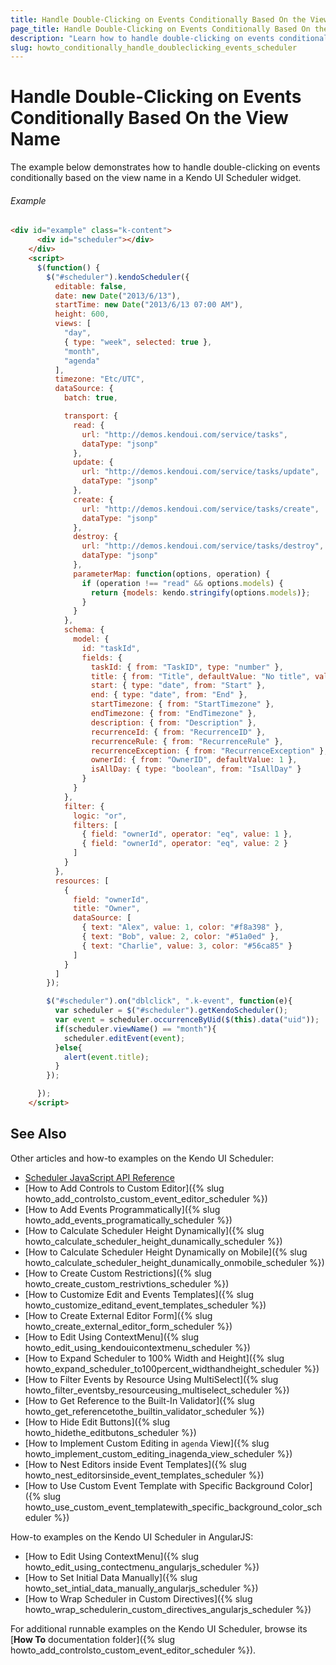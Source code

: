 ```yaml
---
title: Handle Double-Clicking on Events Conditionally Based On the View Name
page_title: Handle Double-Clicking on Events Conditionally Based On the View Name | Kendo UI Scheduler
description: "Learn how to handle double-clicking on events conditionally based on the view name in a Kendo UI Scheduler widget."
slug: howto_conditionally_handle_doubleclicking_events_scheduler
---
```


# Handle Double-Clicking on Events Conditionally Based On the View Name

The example below demonstrates how to handle double-clicking on events conditionally based on the view name in a Kendo UI Scheduler widget.

###### Example

```html
<div id="example" class="k-content">
      <div id="scheduler"></div>
    </div>
    <script>
      $(function() {
        $("#scheduler").kendoScheduler({
          editable: false,
          date: new Date("2013/6/13"),
          startTime: new Date("2013/6/13 07:00 AM"),
          height: 600,
          views: [
            "day",
            { type: "week", selected: true },
            "month",
            "agenda"
          ],
          timezone: "Etc/UTC",
          dataSource: {
            batch: true,

            transport: {
              read: {
                url: "http://demos.kendoui.com/service/tasks",
                dataType: "jsonp"
              },
              update: {
                url: "http://demos.kendoui.com/service/tasks/update",
                dataType: "jsonp"
              },
              create: {
                url: "http://demos.kendoui.com/service/tasks/create",
                dataType: "jsonp"
              },
              destroy: {
                url: "http://demos.kendoui.com/service/tasks/destroy",
                dataType: "jsonp"
              },
              parameterMap: function(options, operation) {
                if (operation !== "read" && options.models) {
                  return {models: kendo.stringify(options.models)};
                }
              }
            },
            schema: {
              model: {
                id: "taskId",
                fields: {
                  taskId: { from: "TaskID", type: "number" },
                  title: { from: "Title", defaultValue: "No title", validation: { required: true } },
                  start: { type: "date", from: "Start" },
                  end: { type: "date", from: "End" },
                  startTimezone: { from: "StartTimezone" },
                  endTimezone: { from: "EndTimezone" },
                  description: { from: "Description" },
                  recurrenceId: { from: "RecurrenceID" },
                  recurrenceRule: { from: "RecurrenceRule" },
                  recurrenceException: { from: "RecurrenceException" },
                  ownerId: { from: "OwnerID", defaultValue: 1 },
                  isAllDay: { type: "boolean", from: "IsAllDay" }
                }
              }
            },
            filter: {
              logic: "or",
              filters: [
                { field: "ownerId", operator: "eq", value: 1 },
                { field: "ownerId", operator: "eq", value: 2 }
              ]
            }
          },
          resources: [
            {
              field: "ownerId",
              title: "Owner",
              dataSource: [
                { text: "Alex", value: 1, color: "#f8a398" },
                { text: "Bob", value: 2, color: "#51a0ed" },
                { text: "Charlie", value: 3, color: "#56ca85" }
              ]
            }
          ]
        }); 

        $("#scheduler").on("dblclick", ".k-event", function(e){
          var scheduler = $("#scheduler").getKendoScheduler();
          var event = scheduler.occurrenceByUid($(this).data("uid"));
          if(scheduler.viewName() == "month"){
            scheduler.editEvent(event);
          }else{ 
            alert(event.title);
          }        
        });

      });
    </script>
```

## See Also

Other articles and how-to examples on the Kendo UI Scheduler:

* [Scheduler JavaScript API Reference](/api/javascript/ui/scheduler)
* [How to Add Controls to Custom Editor]({% slug howto_add_controlsto_custom_event_editor_scheduler %})
* [How to Add Events Programmatically]({% slug howto_add_events_programatically_scheduler %})
* [How to Calculate Scheduler Height Dynamically]({% slug howto_calculate_scheduler_height_dunamically_scheduler %})
* [How to Calculate Scheduler Height Dynamically on Mobile]({% slug howto_calculate_scheduler_height_dunamically_onmobile_scheduler %})
* [How to Create Custom Restrictions]({% slug howto_create_custom_restrivtions_scheduler %})
* [How to Customize Edit and Events Templates]({% slug howto_customize_editand_event_templates_scheduler %})
* [How to Create External Editor Form]({% slug howto_create_external_editor_form_scheduler %})
* [How to Edit Using ContextMenu]({% slug howto_edit_using_kendouicontextmenu_scheduler %})
* [How to Expand Scheduler to 100% Width and Height]({% slug howto_expand_scheduler_to100percent_widthandheight_scheduler %})
* [How to Filter Events by Resource Using MultiSelect]({% slug howto_filter_eventsby_resourceusing_multiselect_scheduler %})
* [How to Get Reference to the Built-In Validator]({% slug howto_get_referencetothe_builtin_validator_scheduler %})
* [How to Hide Edit Buttons]({% slug howto_hidethe_editbutons_scheduler %})
* [How to Implement Custom Editing in `agenda` View]({% slug howto_implement_custom_editing_inagenda_view_scheduler %})
* [How to Nest Editors inside Event Templates]({% slug howto_nest_editorsinside_event_templates_scheduler %})
* [How to Use Custom Event Template with Specific Background Color]({% slug howto_use_custom_event_templatewith_specific_background_color_scheduler %})

How-to examples on the Kendo UI Scheduler in AngularJS:

* [How to Edit Using ContextMenu]({% slug howto_edit_using_contectmenu_angularjs_scheduler %})
* [How to Set Initial Data Manually]({% slug howto_set_intial_data_manually_angularjs_scheduler %})
* [How to Wrap Scheduler in Custom Directives]({% slug howto_wrap_schedulerin_custom_directives_angularjs_scheduler %})

For additional runnable examples on the Kendo UI Scheduler, browse its [**How To** documentation folder]({% slug howto_add_controlsto_custom_event_editor_scheduler %}).
